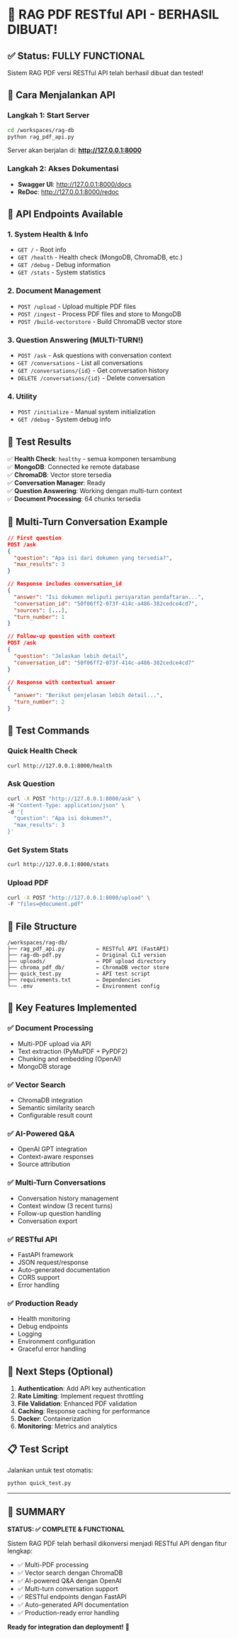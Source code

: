 # 🎉 RAG PDF RESTful API - BERHASIL DIBUAT!

## ✅ **Status: FULLY FUNCTIONAL**

Sistem RAG PDF versi RESTful API telah berhasil dibuat dan tested! 

## 🚀 **Cara Menjalankan API**

### **Langkah 1: Start Server**
```bash
cd /workspaces/rag-db
python rag_pdf_api.py
```

Server akan berjalan di: **http://127.0.0.1:8000**

### **Langkah 2: Akses Dokumentasi**
- **Swagger UI**: http://127.0.0.1:8000/docs  
- **ReDoc**: http://127.0.0.1:8000/redoc

## 📡 **API Endpoints Available**

### **1. System Health & Info**
- `GET /` - Root info
- `GET /health` - Health check (MongoDB, ChromaDB, etc.)
- `GET /debug` - Debug information
- `GET /stats` - System statistics

### **2. Document Management**
- `POST /upload` - Upload multiple PDF files
- `POST /ingest` - Process PDF files and store to MongoDB
- `POST /build-vectorstore` - Build ChromaDB vector store

### **3. Question Answering (MULTI-TURN!)**
- `POST /ask` - Ask questions with conversation context
- `GET /conversations` - List all conversations
- `GET /conversations/{id}` - Get conversation history
- `DELETE /conversations/{id}` - Delete conversation

### **4. Utility**
- `POST /initialize` - Manual system initialization
- `GET /debug` - System debug info

## 🧪 **Test Results**

✅ **Health Check**: `healthy` - semua komponen tersambung  
✅ **MongoDB**: Connected ke remote database  
✅ **ChromaDB**: Vector store tersedia  
✅ **Conversation Manager**: Ready  
✅ **Question Answering**: Working dengan multi-turn context  
✅ **Document Processing**: 64 chunks tersedia  

## 💬 **Multi-Turn Conversation Example**

```json
// First question
POST /ask
{
  "question": "Apa isi dari dokumen yang tersedia?",
  "max_results": 3
}

// Response includes conversation_id
{
  "answer": "Isi dokumen meliputi persyaratan pendaftaran...",
  "conversation_id": "50f06ff2-073f-414c-a486-382cedce4cd7",
  "sources": [...],
  "turn_number": 1
}

// Follow-up question with context
POST /ask
{
  "question": "Jelaskan lebih detail",
  "conversation_id": "50f06ff2-073f-414c-a486-382cedce4cd7"
}

// Response with contextual answer
{
  "answer": "Berikut penjelasan lebih detail...",
  "turn_number": 2
}
```

## 🔧 **Test Commands**

### **Quick Health Check**
```bash
curl http://127.0.0.1:8000/health
```

### **Ask Question**
```bash
curl -X POST "http://127.0.0.1:8000/ask" \
-H "Content-Type: application/json" \
-d '{
  "question": "Apa isi dokumen?",
  "max_results": 3
}'
```

### **Get System Stats**
```bash
curl http://127.0.0.1:8000/stats
```

### **Upload PDF**
```bash
curl -X POST "http://127.0.0.1:8000/upload" \
-F "files=@document.pdf"
```

## 📂 **File Structure**

```
/workspaces/rag-db/
├── rag_pdf_api.py          ← RESTful API (FastAPI)
├── rag-db-pdf.py           ← Original CLI version
├── uploads/                ← PDF upload directory
├── chroma_pdf_db/          ← ChromaDB vector store
├── quick_test.py           ← API test script
├── requirements.txt        ← Dependencies
└── .env                    ← Environment config
```

## 🌟 **Key Features Implemented**

### **✅ Document Processing**
- Multi-PDF upload via API
- Text extraction (PyMuPDF + PyPDF2)
- Chunking and embedding (OpenAI)
- MongoDB storage

### **✅ Vector Search**
- ChromaDB integration  
- Semantic similarity search
- Configurable result count

### **✅ AI-Powered Q&A**
- OpenAI GPT integration
- Context-aware responses
- Source attribution

### **✅ Multi-Turn Conversations**
- Conversation history management
- Context window (3 recent turns)
- Follow-up question handling
- Conversation export

### **✅ RESTful API**
- FastAPI framework
- JSON request/response
- Auto-generated documentation
- CORS support
- Error handling

### **✅ Production Ready**
- Health monitoring
- Debug endpoints
- Logging
- Environment configuration
- Graceful error handling

## 🚀 **Next Steps (Optional)**

1. **Authentication**: Add API key authentication
2. **Rate Limiting**: Implement request throttling  
3. **File Validation**: Enhanced PDF validation
4. **Caching**: Response caching for performance
5. **Docker**: Containerization
6. **Monitoring**: Metrics and analytics

## 📋 **Test Script**

Jalankan untuk test otomatis:
```bash
python quick_test.py
```

---

## 🎯 **SUMMARY**

**STATUS: ✅ COMPLETE & FUNCTIONAL**

Sistem RAG PDF telah berhasil dikonversi menjadi RESTful API dengan fitur lengkap:

- ✅ Multi-PDF processing
- ✅ Vector search dengan ChromaDB  
- ✅ AI-powered Q&A dengan OpenAI
- ✅ Multi-turn conversation support
- ✅ RESTful endpoints dengan FastAPI
- ✅ Auto-generated API documentation
- ✅ Production-ready error handling

**Ready for integration dan deployment!** 🚀
